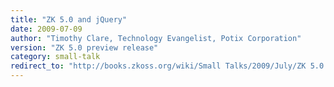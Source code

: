 ```yaml
---
title: "ZK 5.0 and jQuery"
date: 2009-07-09
author: "Timothy Clare, Technology Evangelist, Potix Corporation"
version: "ZK 5.0 preview release"
category: small-talk
redirect_to: "http://books.zkoss.org/wiki/Small Talks/2009/July/ZK 5.0 and jQuery"
---
```

